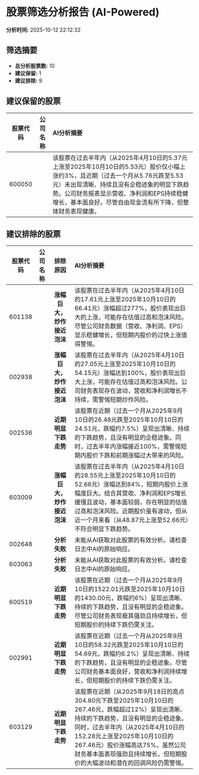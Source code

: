 # 股票筛选分析报告 (AI-Powered)

**分析时间:** 2025-10-12 22:12:32

## 筛选摘要

- **总分析股票数:** 10
- **建议保留:** 1
- **建议排除:** 9

## 建议保留的股票

| 股票代码 | 公司名称 | AI分析摘要 |
|:---:|:---:|:---|
| 600050 |  | 该股票在过去半年内（从2025年4月10日的5.37元上涨至2025年10月10日的5.53元）股价仅小幅上涨约3%，且近期（过去一个月从5.76元跌至5.53元）未出现清晰、持续且没有企稳迹象的明显下跌趋势。公司财务报表显示营收、净利润和EPS持续稳健增长，基本面良好。尽管自由现金流有所下降，但整体财务表现健康。 |

## 建议排除的股票

| 股票代码 | 公司名称 | 排除原因 | AI分析摘要 |
|:---:|:---:|:---:|:---|
| 601138 |  | **涨幅巨大，炒作接近泡沫** | 该股票在过去半年内（从2025年4月10日的17.61元上涨至2025年10月10日的66.41元）涨幅超过277%，股价表现出巨大的上涨，可能存在估值过高和泡沫风险。尽管公司财务数据（营收、净利润、EPS）显示稳健增长，但短期内股价的过快上涨值得警惕。 |
| 002938 |  | **涨幅巨大，炒作接近泡沫** | 该股票在过去半年内（从2025年4月10日的27.05元上涨至2025年10月10日的54.15元）涨幅达到100%，股价表现出巨大上涨，可能存在估值过高和泡沫风险。公司财务表现存在波动，营收和净利润增长不持续，需警惕短期炒作风险。 |
| 002536 |  | **近期明显下跌走势** | 该股票在近期（过去一个月从2025年9月10日的26.48元跌至2025年10月10日的24.51元，跌幅约7.5%）呈现出清晰、持续的下跌趋势，且没有明显的企稳迹象。同时，过去半年内涨幅接近100%，需警惕短期内股价下跌和前期涨幅过大带来的风险。 |
| 603009 |  | **涨幅巨大，炒作接近泡沫** | 该股票在过去半年内（从2025年4月10日的28.55元上涨至2025年10月10日的52.66元）涨幅达到84%，短期内股价上涨幅度巨大。结合其营收、净利润和EPS增长缓慢且波动，基本面较弱，存在明显的估值过高和泡沫风险。近期股价虽有波动，但从近一个月来看（从48.87元上涨至52.66元）不符合明显下跌趋势。 |
| 002648 |  | **分析失败** | 未能从AI获取对此股票的有效分析。请检查日志中AI的原始响应。 |
| 603063 |  | **分析失败** | 未能从AI获取对此股票的有效分析。请检查日志中AI的原始响应。 |
| 600519 |  | **近期明显下跌走势** | 该股票在近期（过去一个月从2025年9月10日的1522.01元跌至2025年10月10日的1430.00元，跌幅约6%）呈现出清晰、持续的下跌趋势，且没有明显的企稳迹象。尽管公司财务表现极其强劲且持续增长，但短期股价的持续下跌仍需关注。 |
| 002991 |  | **近期明显下跌走势** | 该股票在近期（过去一个月从2025年9月10日的58.32元跌至2025年10月10日的54.69元，跌幅约6.2%）呈现出清晰、持续的下跌趋势，且没有明显的企稳迹象。尽管公司财务基本面良好，营收和净利润持续增长，但短期股价的持续下跌仍需关注。 |
| 603129 |  | **近期明显下跌走势** | 该股票在近期（从2025年9月18日的高点304.80元下跌至2025年10月10日的267.46元，跌幅超过12%）呈现出清晰、持续的下跌趋势，且没有明显的企稳迹象。同时，过去半年内（从2025年4月10日的152.28元上涨至2025年10月10日的267.46元）股价涨幅高达75%，虽然公司财务基本面表现强劲且持续增长，但短期股价的大幅波动和潜在的回调风险仍需警惕。 |
